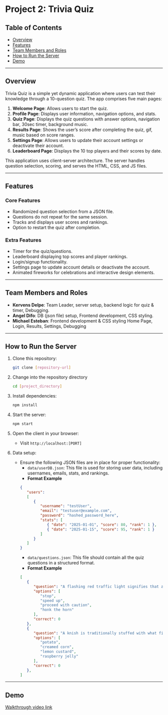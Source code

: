 # Project 2: Trivia Quiz

## Table of Contents
- [Overview](#overview)
- [Features](#features)
- [Team Members and Roles](#team-members-and-roles)
- [How to Run the Server](#how-to-run-the-server)
- [Demo](#demo)

---

## Overview
Trivia Quiz is a simple yet dynamic application where users can test their knowledge through a 10-question quiz. The app comprises five main pages:
1. **Welcome Page**: Allows users to start the quiz.
2. **Profile Page**: Displays user information, navigation options, and stats.
3. **Quiz Page**: Displays the quiz questions with answer options, navigation bar, 30sec timer, background music.
4. **Results Page**: Shows the user’s score after completing the quiz, gif, music based on score ranges.
5. **Settings Page**: Allows users to update their account settings or deactivate their account.
6. **Leaderboard Page**: Displays the 10 top players and their scores by date.

This application uses client-server architecture. The server handles question selection, scoring, and serves the HTML, CSS, and JS files.

---

## Features
### Core Features
- Randomized question selection from a JSON file.
- Questions do not repeat for the same session.
- Tracks and displays user scores and rankings.
- Option to restart the quiz after completion.

### Extra Features
- Timer for the quiz/questions.
- Leaderboard displaying top scores and player rankings.
- Login/signup functionality.
- Settings page to update account details or deactivate the account.
- Animated fireworks for celebrations and interactive design elements.

---

## Team Members and Roles
- **Kervens Delpe**: Team Leader, server setup, backend logic for quiz & timer, Debugging.
- **Angel Difo**: DB (json file) setup, Frontend development, CSS styling.
- **Michael Esteban**: Frontend development & CSS styling Home Page, Login, Results, Settings, Debugging

---

## How to Run the Server
1. Clone this repository:
   ```bash
   git clone [repository-url]
   ```

2. Change into the repository directory
   ```bash
   cd [project_directory]
   ```

3. Install dependencies:
   ```bash
   npm install
   ```
4. Start the server:
   ```bash
   npm start
   ```
5. Open the client in your browser:
   - Visit `http://localhost:[PORT]` 

6. Data setup:
   - Ensure the following JSON files are in place for proper functionality:
      - `data/userDB.json`: This file is used for storing user data, including usernames, emails, stats, and rankings.
      - **Format Example**
      ```json
      {
         "users": 
         [
            {
               "username": "testUser",
               "email": "testuser@example.com",
               "password": "hashed_password_here",
               "stats": [
                  { "date": "2025-01-01", "score": 80, "rank": 1 },
                  { "date": "2025-01-15", "score": 95, "rank": 1 }
               ]
            }
         ]
      }
      ```
      - `data/questions.json`: This file should contain all the quiz questions in a structured format.
      - **Format Example**
      ```json
      [
         {
            "question": "A flashing red traffic light signifies that a driver should do what?",
            "options": [
               "stop",
               "speed up",
               "proceed with caution",
               "honk the horn"
            ],
            "correct": 0
         },
         {
            "question": "A knish is traditionally stuffed with what filling?",
            "options": [
               "potato",
               "creamed corn",
               "lemon custard",
               "raspberry jelly"
            ],
            "correct": 0
         },
      ]
      ```

---

## Demo 
[Walkthrough video link]()
